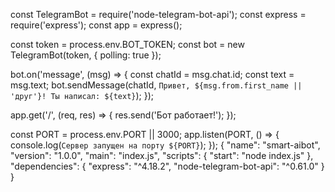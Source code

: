 const TelegramBot = require('node-telegram-bot-api');
const express = require('express');
const app = express();

const token = process.env.BOT_TOKEN;
const bot = new TelegramBot(token, { polling: true });

bot.on('message', (msg) => {
  const chatId = msg.chat.id;
  const text = msg.text;
  bot.sendMessage(chatId, `Привет, ${msg.from.first_name || 'друг'}! Ты написал: ${text}`);
});

app.get('/', (req, res) => {
  res.send('Бот работает!');
});

const PORT = process.env.PORT || 3000;
app.listen(PORT, () => {
  console.log(`Сервер запущен на порту ${PORT}`);
});
{
  "name": "smart-aibot",
  "version": "1.0.0",
  "main": "index.js",
  "scripts": {
    "start": "node index.js"
  },
  "dependencies": {
    "express": "^4.18.2",
    "node-telegram-bot-api": "^0.61.0"
  }
}
